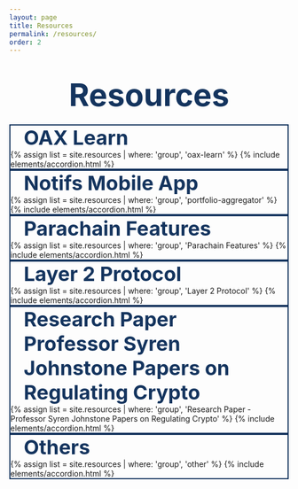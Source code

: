 ```yaml
---
layout: page
title: Resources
permalink: /resources/
order: 2
---
```

<div class="d-flex flex-column resources-hero">
    <div class="container d-flex flex-column flex-lg-row flex-grow-1 pb-0 pb-lg-4" style="z-index: 1; justify-content: center; align-items: center;">
        <h1 class="page-title blue1 w-100 w-lg-50">
            <div class="animate__animated animate__fadeInUp" style="text-align: center; color: #14345E; font-size: 56; font-weight: bold;">Resources</div>
        </h1>
    </div>
</div>
<div class="bg-white pt-4 pt-lg-5">
    <div class="container">
        <div class="group corner1 box-shadow4" style="border: 2px solid #14345E;">
            <div class="group--title border-bottom pr-5 pb-3 pt-3" style="color: #14345E; font-size: 36px; font-weight: 700; margin-left: 1.5rem; margin-right: 3rem;">OAX Learn</div>
            <div class="pb-3 pt-4 pl-4 pr-5">
                {% assign list = site.resources | where: 'group', 'oax-learn' %}
                {% include elements/accordion.html %}
            </div>
        </div>
        <div class="group corner1 box-shadow4" style="border: 2px solid #14345E;">
            <div class="group--title border-bottom pr-5 pb-3 pt-3" style="color: #14345E; font-size: 36px; font-weight: 700; margin-left: 1.5rem; margin-right: 3rem;">Notifs Mobile App</div>
            <div class="pb-3 pt-4 pl-4 pr-5">
                {% assign list = site.resources | where: 'group', 'portfolio-aggregator' %}
                {% include elements/accordion.html %}
            </div>
        </div>
        <div class="group corner1 box-shadow4" style="border: 2px solid #14345E;">
            <div class="group--title border-bottom pr-5 pb-3 pt-3" style="color: #14345E; font-size: 36px; font-weight: 700; margin-left: 1.5rem; margin-right: 3rem;">Parachain Features</div>
            <div class="pb-3 pt-4 pl-4 pr-5">
                {% assign list = site.resources | where: 'group', 'Parachain Features' %}
                {% include elements/accordion.html %}
            </div>
        </div>
        <div class="group corner1 box-shadow4" style="border: 2px solid #14345E;">
            <div class="group--title border-bottom pr-5 pb-3 pt-3" style="color: #14345E; font-size: 36px; font-weight: 700; margin-left: 1.5rem; margin-right: 3rem;">Layer 2 Protocol</div>
            <div class="pb-3 pt-4 pl-4 pr-5">
                {% assign list = site.resources | where: 'group', 'Layer 2 Protocol' %}
                {% include elements/accordion.html %}
            </div>
        </div>
        <div class="group corner1 box-shadow4" style="border: 2px solid #14345E;">
            <div class="group--title border-bottom pr-5 pb-3 pt-3 d-flex flex-column"  style="color: #14345E; font-size: 36px; font-weight: 700;margin-left: 1.5rem; margin-right: 3rem;">
                <strong>Research Paper</strong>
                <div>Professor Syren Johnstone Papers on Regulating Crypto</div>
            </div>
            <div class="pb-3 pt-4 pl-4 pr-5">
                {% assign list = site.resources | where: 'group', 'Research Paper - Professor Syren Johnstone Papers on Regulating Crypto' %}
                {% include elements/accordion.html %}
            </div>
        </div>
        <div class="group corner1 box-shadow4" style="border: 2px solid #14345E;">
            <div class="group--title border-bottom pr-5 pb-3 pt-3 d-flex flex-column"  style="color: #14345E; font-size: 36px; font-weight: 700; margin-left: 1.5rem; margin-right: 3rem;">
                <strong>Others</strong>
                <div></div>
            </div>
            <div class="pb-3 pt-4 pl-4 pr-5">
                {% assign list = site.resources | where: 'group', 'other' %}
                {% include elements/accordion.html %}
            </div>
        </div>
    </div>
</div>
